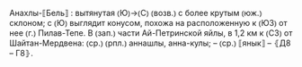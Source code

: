---
---

Анахлы-⟦Бель⟧
: вытянутая ⦅Ю⦆→⦅С⦆ ⦅возв.⦆ с более крутым ⦅юж.⦆ склоном; с ⦅Ю⦆ выглядит конусом, похожа на расположенную к ⦅ЮЗ⦆ от нее ⦅г.⦆ Пилав-Тепе. В ⦅зап.⦆ части Ай-Петринской яйлы, в 1,2 км к ⦅СЗ⦆ от Шайтан-Мердвена: ⦅ср.⦆ ⦅рпл.⦆ аннашлы, анна-кулы; – ⦅ср.⦆ ⟦янык⟧ – ⦃Д8 – Г8⦄.
